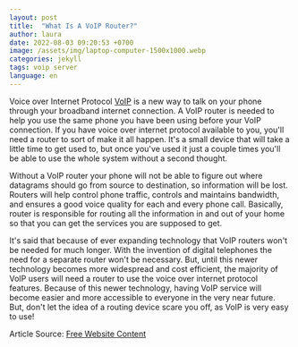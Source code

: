 ```yaml
---
layout: post
title:  "What Is A VoIP Router?"
author: laura
date: 2022-08-03 09:20:53 +0700
image: /assets/img/laptop-computer-1500x1000.webp
categories: jekyll
tags: voip server 
language: en
---
```


 Voice over Internet Protocol [VoIP][voip-ref] is a new way to talk on your phone through your broadband internet connection. A VoIP router is needed to help you use the same phone you have been using before your VoIP connection. If you have voice over internet protocol available to you, you'll need a router to sort of make it all happen. It's a small device that will take a little time to get used to, but once you've used it just a couple times you'll be able to use the whole system without a second thought.

Without a VoIP router your phone will not be able to figure out where datagrams should go from source to destination, so information will be lost. Routers will help control phone traffic, controls and maintains bandwidth, and ensures a good voice quality for each and every phone call. Basically, router is responsible for routing all the information in and out of your home so that you can get the services you are supposed to get.

It's said that because of ever expanding technology that VoIP routers won't be needed for much longer. With the invention of digital telephones the need for a separate router won't be necessary. But, until this newer technology becomes more widespread and cost efficient, the majority of VoIP users will need a router to use the voice over internet protocol features. Because of this newer technology, having VoIP service will become easier and more accessible to everyone in the very near future. But, don't let the idea of a routing device scare you off, as VoIP is very easy to use!

Article Source: [Free Website Content][free-website-content]

[voip-ref]: http://www.tech-faq.com/voip.shtml
[free-website-content]: http://www.ArticleGeek.com

